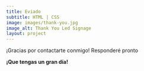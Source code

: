 ```yaml
---
title: Eviado
subtitle: HTML | CSS
image: images/thank-you.jpg
image_alt: Thank You Led Signage
layout: project
---
```

¡Gracias por contactarte conmigo! Responderé pronto

**¡Que tengas un gran día!**
